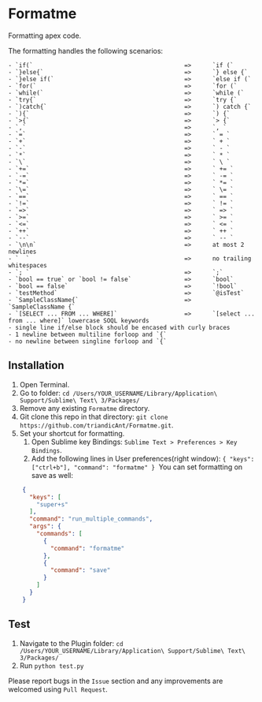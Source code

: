 # Formatme
Formatting apex code.

The formatting handles the following scenarios:
```unix
- `if(`                                           =>      `if (`
- `}else{`                                        =>      `} else {`
- `}else if(`                                     =>      `else if (`
- `for(`                                          =>      `for (`
- `while(`                                        =>      `while (`
- `try{`                                          =>      `try {`
- `)catch{`                                       =>      `) catch {`
- `){`                                            =>      `) {`
- `>{`                                            =>      `> {`
- `,`                                             =>      `, `
- `=`                                             =>      ` = `
- `+`                                             =>      ` + `
- `-`                                             =>      ` - `
- `*`                                             =>      ` * `
- `\`                                             =>      ` \ `
- `+=`                                            =>      ` += `
- `-=`                                            =>      ` -= `
- `*=`                                            =>      ` *= `
- `\=`                                            =>      ` \= `
- `==`                                            =>      ` == `
- `!=`                                            =>      ` != `
- `=>`                                            =>      ` => `
- `>=`                                            =>      ` >= `
- `<=`                                            =>      ` <= `
- `++`                                            =>      ` ++ `
- `--`                                            =>      ` -- `
- `\n\n`                                          =>      at most 2 newlines
- `  `                                            =>      no trailing whitespaces
- `; `                                            =>      `;`
- `bool == true` or `bool != false`               =>      `bool`
- `bool == false`                                 =>      `!bool`
- `testMethod`                                    =>      `@isTest`
- `SampleClassName{`                              =>      `SampleClassName {`
- `[SELECT ... FROM ... WHERE]`                   =>      `[select ... from ... where]` lowercase SOQL keywords
- single line if/else block should be encased with curly braces
- 1 newline between multiline forloop and `{`
- no newline between singline forloop and `{`
```

## Installation
1. Open Terminal.
2. Go to folder: `cd /Users/YOUR_USERNAME/Library/Application\ Support/Sublime\ Text\ 3/Packages/`
3. Remove any existing `Formatme` directory.
4. Git clone this repo in that directory: `git clone https://github.com/triandicAnt/Formatme.git`.
5. Set your shortcut for formatting.
    1. Open Sublime key Bindings: `Sublime Text > Preferences > Key Bindings`.
    2. Add the following lines in User preferences(right window): `{ "keys": ["ctrl+b"], "command": "formatme" }`
       You can set formatting on save as well:
```json
    {
      "keys": [
        "super+s"
      ],
      "command": "run_multiple_commands",
      "args": {
        "commands": [
          {
            "command": "formatme"
          },
          {
            "command": "save"
          }
        ]
      }
    }
```

## Test

1. Navigate to the Plugin folder:
`cd /Users/YOUR_USERNAME/Library/Application\ Support/Sublime\ Text\ 3/Packages/`
2. Run `python test.py`

Please report bugs in the `Issue` section and any improvements are welcomed using `Pull Request`.